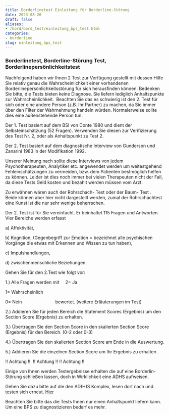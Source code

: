 ```yaml
---
title: Borderlinetest Einleitung für Borderline-Störung
date: 2023-08-26
draft: false
aliases:
- /bord/bord_test/einleitung_bps_test.html
categories:
- borderline
slug: einleitung_bps_test
---
```



### Borderlinetest, Borderline-Störung Test, Borderlinepersönlichkeitstest



Nachfolgend haben wir Ihnen 2
Test zur Verfügung gestellt
mit dessen Hilfe Sie relativ genau die Wahrscheinlichkeit einer
vorhandenen  Borderlinepersönlichkeitsstörung für
sich herausfinden können. Bedenken Sie bitte, die Tests bieten keine Diagnose.
Sie liefern lediglich Anhaltspunkte zur Wahrscheinlichkeit.  Beachten Sie das es schwierig ist
den 2. Test für
sich oder eine andere Person (z.B. Ihr Partner) zu machen, da Sie immer über den Filter
der Wahrnehmung handeln würden. Normalerweise sollte dies eine außenstehende
Person tun.

Der 1. Test basiert auf dem BSI von
Conte 1980 und dient der Selbsteinschätzung (52 Fragen). Verwenden Sie diesen
zur Verifizierung des Test Nr. 2, oder als Anhaltspunkt zu Test 2.

Der 2. Test basiert auf dem diagnostische Interview von Gunderson
und Zanarini 1983 in der Modifikation 1992.

Unserer Meinung nach sollte diese Interviews von jedem
Psychotherapeuten, Analytiker etc. angewendet werden um weitestgehend
Fehleinschätzungen zu vermeiden, bzw. dem Patienten bestmöglich helfen zu
können. Leider ist dies noch immer bei vielen Therapeuten nicht der Fall, da
diese Tests Geld kosten und bezahlt werden müssen vom Arzt.

Zu erwähnen wären auch der Rohrschach- Test oder der Baum- Test . Beide können aber hier nicht dargestellt
werden, zumal der Rohrschachtest eine Kunst ist die nur sehr wenige beherrschen.

Der 2. Test ist für Sie vereinfacht. Er beinhaltet 115
Fragen und Antworten. Vier Bereiche werden erfasst

a) Affektivität,

b)
Kognition, (Gegenbegriff zur Emotion = bezeichnet alle psychischen Vorgänge die
etwas mit Erkennen und Wissen zu tun haben),

c) Impulshandlungen,

d) zwischenmenschliche
Beziehungen.

Gehen Sie
für den 2.Test wie folgt vor:

1.) Alle Fragen werden mit     2= Ja

1= Wahrscheinlich

0=
Nein                          
bewertet. (weitere Erläuterungen im Test)

2.) Addieren Sie für jeden Bereich die Statement Scores
(Ergebnis) um
den Section Score (Ergebnis) zu erhalten.

3.) Übertragen Sie den Section Score in den skalierten
Section Score (Ergebnis) für den Bereich. (0-2 oder 0-3)

4.) Übertragen Sie den skalierten Section Score am Ende in
die Auswertung.

5.) Addieren Sie die einzelnen Section Score um Ihr
Ergebnis
zu erhalten .

!!
Achtung !!  !! Achtung !! !! Achtung !!

Einige
von Ihnen werden Testergebnisse erhalten die auf eine Borderlin-Störung
schließen lassen, doch in Wirklichkeit eine ADHS aufweisen.

Gehen
Sie dazu bitte auf die den AD(H)S Komplex, lesen dort nach und testen sich erneut. [Hier](../../ads/ads.html) [](../../ads/ads.html)

Beachten Sie bitte
das die Tests Ihnen nur einen Anhaltspunkt liefern kann. Um eine BPS zu
diagnostizieren bedarf es mehr.




